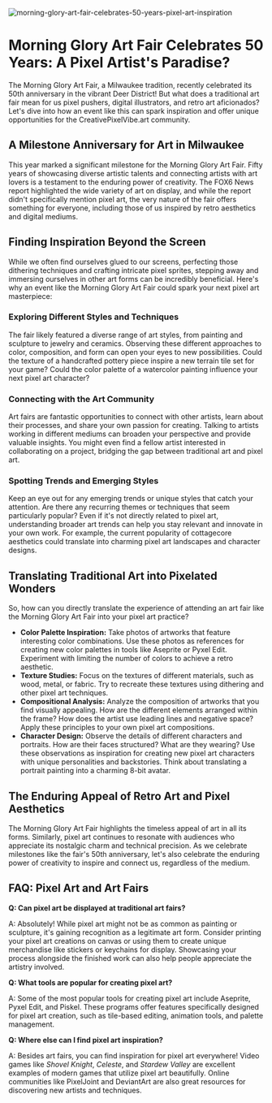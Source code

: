 ![morning-glory-art-fair-celebrates-50-years-pixel-art-inspiration](https://images.pexels.com/photos/16342010/pexels-photo-16342010.jpeg?auto=compress&cs=tinysrgb&fit=crop&h=627&w=1200)

# Morning Glory Art Fair Celebrates 50 Years: A Pixel Artist's Paradise?

The Morning Glory Art Fair, a Milwaukee tradition, recently celebrated its 50th anniversary in the vibrant Deer District! But what does a traditional art fair mean for us pixel pushers, digital illustrators, and retro art aficionados? Let's dive into how an event like this can spark inspiration and offer unique opportunities for the CreativePixelVibe.art community.

## A Milestone Anniversary for Art in Milwaukee

This year marked a significant milestone for the Morning Glory Art Fair. Fifty years of showcasing diverse artistic talents and connecting artists with art lovers is a testament to the enduring power of creativity. The FOX6 News report highlighted the wide variety of art on display, and while the report didn't specifically mention pixel art, the very nature of the fair offers something for everyone, including those of us inspired by retro aesthetics and digital mediums.

## Finding Inspiration Beyond the Screen

While we often find ourselves glued to our screens, perfecting those dithering techniques and crafting intricate pixel sprites, stepping away and immersing ourselves in other art forms can be incredibly beneficial. Here's why an event like the Morning Glory Art Fair could spark your next pixel art masterpiece:

### Exploring Different Styles and Techniques

The fair likely featured a diverse range of art styles, from painting and sculpture to jewelry and ceramics. Observing these different approaches to color, composition, and form can open your eyes to new possibilities. Could the texture of a handcrafted pottery piece inspire a new terrain tile set for your game? Could the color palette of a watercolor painting influence your next pixel art character?

### Connecting with the Art Community

Art fairs are fantastic opportunities to connect with other artists, learn about their processes, and share your own passion for creating. Talking to artists working in different mediums can broaden your perspective and provide valuable insights. You might even find a fellow artist interested in collaborating on a project, bridging the gap between traditional art and pixel art.

### Spotting Trends and Emerging Styles

Keep an eye out for any emerging trends or unique styles that catch your attention. Are there any recurring themes or techniques that seem particularly popular? Even if it's not directly related to pixel art, understanding broader art trends can help you stay relevant and innovate in your own work. For example, the current popularity of cottagecore aesthetics could translate into charming pixel art landscapes and character designs.

## Translating Traditional Art into Pixelated Wonders

So, how can you directly translate the experience of attending an art fair like the Morning Glory Art Fair into your pixel art practice?

*   **Color Palette Inspiration:** Take photos of artworks that feature interesting color combinations. Use these photos as references for creating new color palettes in tools like Aseprite or Pyxel Edit. Experiment with limiting the number of colors to achieve a retro aesthetic.
*   **Texture Studies:** Focus on the textures of different materials, such as wood, metal, or fabric. Try to recreate these textures using dithering and other pixel art techniques.
*   **Compositional Analysis:** Analyze the composition of artworks that you find visually appealing. How are the different elements arranged within the frame? How does the artist use leading lines and negative space? Apply these principles to your own pixel art compositions.
*   **Character Design:** Observe the details of different characters and portraits. How are their faces structured? What are they wearing? Use these observations as inspiration for creating new pixel art characters with unique personalities and backstories. Think about translating a portrait painting into a charming 8-bit avatar.

## The Enduring Appeal of Retro Art and Pixel Aesthetics

The Morning Glory Art Fair highlights the timeless appeal of art in all its forms. Similarly, pixel art continues to resonate with audiences who appreciate its nostalgic charm and technical precision. As we celebrate milestones like the fair's 50th anniversary, let's also celebrate the enduring power of creativity to inspire and connect us, regardless of the medium.

## FAQ: Pixel Art and Art Fairs

**Q: Can pixel art be displayed at traditional art fairs?**

A: Absolutely! While pixel art might not be as common as painting or sculpture, it's gaining recognition as a legitimate art form. Consider printing your pixel art creations on canvas or using them to create unique merchandise like stickers or keychains for display. Showcasing your process alongside the finished work can also help people appreciate the artistry involved.

**Q: What tools are popular for creating pixel art?**

A: Some of the most popular tools for creating pixel art include Aseprite, Pyxel Edit, and Piskel. These programs offer features specifically designed for pixel art creation, such as tile-based editing, animation tools, and palette management.

**Q: Where else can I find pixel art inspiration?**

A: Besides art fairs, you can find inspiration for pixel art everywhere! Video games like *Shovel Knight*, *Celeste*, and *Stardew Valley* are excellent examples of modern games that utilize pixel art beautifully. Online communities like PixelJoint and DeviantArt are also great resources for discovering new artists and techniques.
